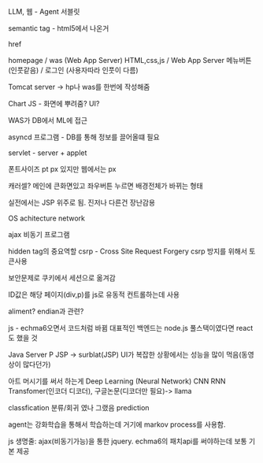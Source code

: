 LLM, 웹 - Agent
서블릿

semantic tag - html5에서 나온거

href

homepage / was (Web App Server)
HTML,css,js / Web App Server
메뉴버튼(인풋같음) / 로그인 (사용자따라 인풋이 다름)

Tomcat server -> hp나 was를 한번에 작성해줌

Chart JS - 화면에 뿌려줌? UI?

WAS가 DB에서 ML에 접근

asyncd 프로그램 - DB를 통해 정보를 끌어올떄 필요

servlet - server + applet

폰트사이즈 pt px 있지만 웹에서는 px

캐러셀? 메인에 큰화면있고 좌우버튼 누르면 배경전체가 바뀌는 형태

실전에서는 JSP 위주로 됨. 진저나 다른건 장난감용

OS achitecture network

ajax 비동기 프로그램

hidden tag의 중요역할
csrp - Cross Site Request Forgery
csrp 방지를 위해서 토큰사용

보안문제로 쿠키에서 세션으로 옮겨감

ID값은 해당 페이지(div,p)를 js로 유동적 컨트롤하는데 사용

aliment? endian과 관련?

js - echma6오면서 코드처럼 바뀜
대표적인 백엔드는 node.js
풀스택이였다면 react도 했을 것

Java Server P
JSP -> surblat(JSP)
UI가 복잡한 상황에서는 성능을 많이 먹음(동영상이 많다던가)

아트 머시기를 써서 하는게 Deep Learning (Neural Network)
CNN RNN Transfomer(인코더 디코더), 구글논문(디코더만 필요)-> llama

classfication
분류/회귀 였나 그랬음
prediction

agent는 강화학습을 통해서 학습하는데 거기에 markov process를 사용함.

js 생명줄: ajax(비동기가능)을 통한 jquery. echma6의 패치api를 써야하는데 보통 기본 제공